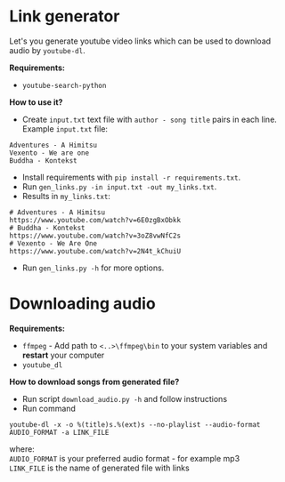 # Link generator
Let's you generate youtube video links which can be used to download audio by ```youtube-dl```.

**Requirements:**
- ```youtube-search-python```

**How to use it?**
- Create ```input.txt``` text file with ```author - song title``` pairs in each line. 
Example ```input.txt``` file:
```
Adventures - A Himitsu
Vexento - We are one
Buddha - Kontekst
```
- Install requirements with ```pip install -r requirements.txt```.
- Run ```gen_links.py -in input.txt -out my_links.txt```.
- Results in ```my_links.txt```:
```
# Adventures - A Himitsu
https://www.youtube.com/watch?v=6E0zgBxObkk
# Buddha - Kontekst
https://www.youtube.com/watch?v=3oZ8vwNfC2s
# Vexento - We Are One
https://www.youtube.com/watch?v=2N4t_kChuiU
```
- Run ```gen_links.py -h``` for more options.

# Downloading audio
**Requirements:**
- ```ffmpeg``` - Add path to ```<..>\ffmpeg\bin``` to your system variables and **restart** your computer
- ```youtube_dl```

**How to download songs from generated file?**
- Run script ```download_audio.py -h``` and follow instructions
- Run command
```console
youtube-dl -x -o %(title)s.%(ext)s --no-playlist --audio-format AUDIO_FORMAT -a LINK_FILE
```
where: \
```AUDIO_FORMAT``` is your preferred audio format - for example mp3 \
```LINK_FILE``` is the name of generated file with links

